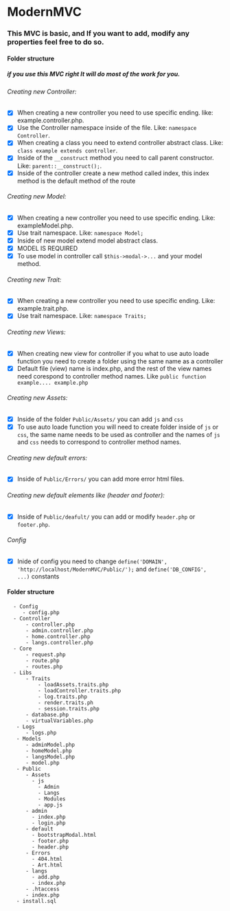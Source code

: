 # ModernMVC
### This MVC is basic, and If you want to add, modify any properties feel free to do so.
#### Folder structure
  ##### if you use this MVC right It will do most of the work for you. 
  ###### Creating new Controller:
 - [x] When creating a new controller you need to use specific ending. like: example.controller.php.
 - [x] Use the Controller namespace inside of the file. Like: ``` namespace Controller ```.
 - [x] When creating a class you need to extend controller abstract class. Like: ``` class example extends controller ```.
 - [x] Inside of the ``` __construct ``` method you need to call parent constructor. Like: ``` parent::__construct(); ```.
 - [x] Inside of the controller create a new method called index, this index method is the default method of the route
  ###### Creating new Model:
 - [x]  When creating a new controller you need to use specific ending. Like: exampleModel.php. 
 - [x]  Use trait namespace. Like: ``` namespace Model; ```
 - [x]  Inside of new model extend model abstract class.
 - [x]  MODEL IS REQUIRED
 - [x]  To use model in controller call ``` $this->modal->... ``` and your model method.
 ###### Creating new Trait:
 - [x]  When creating a new controller you need to use specific ending. Like: example.trait.php.
 - [x]  Use trait namespace. Like: ``` namespace Traits; ```
 ###### Creating new Views:
 - [x]  When creating new view for controller if you what to use auto loade function you need to create a folder using the same name as a controller
 - [x]  Default file (view) name is index.php, and the rest of the view names need corespond to controller method names. Like ``` public function example.... example.php ```
 ###### Creating new Assets:
 - [x]  Inside of the folder ``` Public/Assets/ ``` you can add ```js``` and ```css```
 - [x]  To use auto loade function you will need to create folder inside of ```js``` or ```css```, the same name needs to be used as controller and the names of ```js``` and ```css``` needs to correspond to controller method names.
 ###### Creating new default errors:
 - [x]  Inside of ``` Public/Errors/ ``` you can add more error html files.
 ###### Creating new default elements like (header and footer):
 - [x]  Inside of ``` Public/deafult/ ``` you can add or modify ``` header.php ``` or ``` footer.php ```.
 ###### Config
 - [x]  Inide of config you need to change ``` define('DOMAIN', 'http://localhost/ModernMVC/Public/'); ``` and ``` define('DB_CONFIG',  ...) ``` constants

#### Folder structure
```
  - Config
     - config.php
  - Controller
      - controller.php
      - admin.controller.php
      - home.controller.php
      - langs.controller.php
  - Core
      - request.php
      - route.php
      - routes.php
  - Libs
      - Traits
          - loadAssets.traits.php
          - loadController.traits.php
          - log.traits.php
          - render.traits.ph
          - session.traits.php
      - database.php
      - virtualVariables.php
   - Logs
      - logs.php
   - Models
      - adminModel.php
      - homeModel.php
      - langsModel.php
      - model.php
   - Public
      - Assets
        - js
          - Admin
          - Langs
          - Modules
          - app.js
      - admin
        - index.php
        - login.php
      - default
        - bootstrapModal.html
        - footer.php
        - header.php
      - Errors
        - 404.html
        - Art.html
      - langs
        - add.php
        - index.php
      - .htaccess
      - index.php
   - install.sql
 ```
 
    
   
